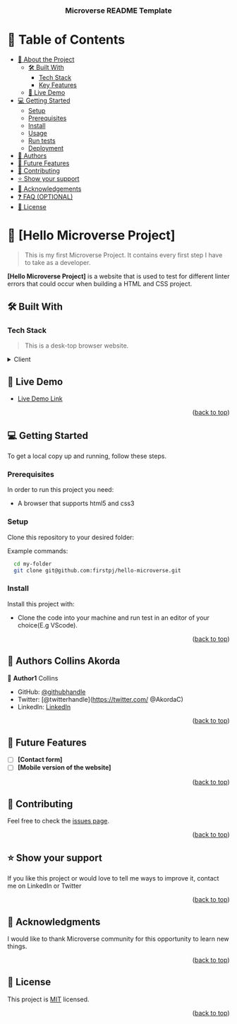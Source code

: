 <a name="readme-top"></a>

<!--
HOW TO USE:
This is an example of how you may give instructions on setting up your project locally.

Modify this file to match your project and remove sections that don't apply.

REQUIRED SECTIONS:
- Table of Contents
- About the Project
  - Built With
  - Live Demo
- Getting Started
- Authors
- Acknowledgements
- License

OPTIONAL SECTIONS:
- FAQ

After you're finished please remove all the comments and instructions!
-->

<div align="center">
  <!-- You are encouraged to replace this logo with your own! Otherwise you can also remove it. -->
  
  <h3><b>Microverse README Template</b></h3>

</div>

<!-- TABLE OF CONTENTS -->

# 📗 Table of Contents

- [📖 About the Project](#about-project)
  - [🛠 Built With](#built-with)
    - [Tech Stack](#tech-stack)
    - [Key Features](#key-features)
  - [🚀 Live Demo](#live-demo)
- [💻 Getting Started](#getting-started)
  - [Setup](#setup)
  - [Prerequisites](#prerequisites)
  - [Install](#install)
  - [Usage](#usage)
  - [Run tests](#run-tests)
  - [Deployment](#triangular_flag_on_post-deployment)
- [👥 Authors](#authors)
- [🔭 Future Features](#future-features)
- [🤝 Contributing](#contributing)
- [⭐️ Show your support](#support)
- [🙏 Acknowledgements](#acknowledgements)
- [❓ FAQ (OPTIONAL)](#faq)
- [📝 License](#license)

<!-- PROJECT DESCRIPTION -->

# 📖 [Hello Microverse Project] <a name="about-project"></a>

> This is my first Microverse Project. It contains every first step I have to take as a developer.

**[Hello Microverse Project]** is a website that is used to test for different linter errors that could occur when building a HTML and CSS project.

## 🛠 Built With <a name="HTML and CSS"></a>

### Tech Stack <a name="Front end"></a>

> This is a desk-top browser website.


<details>
  <summary>Client</summary>
  <ul>
    <li><a href="#">HTML</a></li>
    <li><a href="#">CSS</a></li>
  </ul>
</details>

<!-- Features -->

<!-- LIVE DEMO -->

## 🚀 Live Demo <a name="live-demo"></a>

- [Live Demo Link](#)

<p align="right">(<a href="#readme-top">back to top</a>)</p>

<!-- GETTING STARTED -->

## 💻 Getting Started <a name="getting-started"></a>

To get a local copy up and running, follow these steps.

### Prerequisites

In order to run this project you need:

- A browser that supports html5 and css3

### Setup

Clone this repository to your desired folder:


Example commands:

```sh
  cd my-folder
  git clone git@github.com:firstpj/hello-microverse.git
```

### Install

Install this project with:

- Clone the code into your machine and run test in an editor of your choice(E.g VScode).


<p align="right">(<a href="#readme-top">back to top</a>)</p>

<!-- AUTHORS -->

## 👥 Authors <a name="authors">Collins Akorda</a>

👤 **Author1**
   Collins
    
- GitHub: [@githubhandle](https://github.com/@firstpj)
- Twitter: [@twitterhandle](https://twitter.com/ @AkordaC)
- LinkedIn: [LinkedIn](https://www.linkedin.com/in/collins-akorda-bb46b2232/)

<p align="right">(<a href="#readme-top">back to top</a>)</p>

<!-- FUTURE FEATURES -->

## 🔭 Future Features <a name="future-features"></a>

- [ ] **[Contact form]**
- [ ] **[Mobile version of the website]**

<p align="right">(<a href="#readme-top">back to top</a>)</p>

## 🤝 Contributing <a name="contributing"></a>

Feel free to check the [issues page](https://github.com/@firstpj/hello_world/issues).

<p align="right">(<a href="#readme-top">back to top</a>)</p>

<!-- SUPPORT -->

## ⭐️ Show your support <a name="support"></a>

If you like this project or would love to tell me ways to improve it, contact me on LinkedIn or Twitter

<p align="right">(<a href="#readme-top">back to top</a>)</p>

<!-- ACKNOWLEDGEMENTS -->

## 🙏 Acknowledgments <a name="acknowledgements"></a>


I would like to thank Microverse community for this opportunity to learn new things.

<p align="right">(<a href="#readme-top">back to top</a>)</p>

<!-- FAQ (optional) -->



<!-- LICENSE -->



## 📝 License <a name="license"></a>

This project is [MIT](./LICENSE) licensed.

<p align="right">(<a href="#readme-top">back to top</a>)</p>
